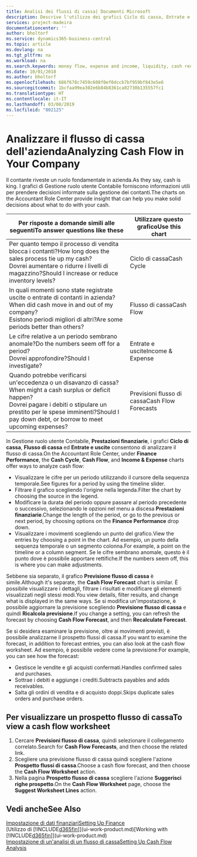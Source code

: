 ```yaml
---
title: Analisi dei flussi di cassa| Documenti Microsoft
description: Descrive l'utilizzo dei grafici Ciclo di cassa, Entrate e uscite, Flusso di cassa e Previsione flusso di cassa per analizzare i flussi di denaro passati e futuri in entrata e in uscita dalla società.
services: project-madeira
documentationcenter: ''
author: bholtorf
ms.service: dynamics365-business-central
ms.topic: article
ms.devlang: na
ms.tgt_pltfrm: na
ms.workload: na
ms.search.keywords: money flow, expense and income, liquidity, cash receipts minus cash payments, Cartera
ms.date: 10/01/2018
ms.author: bholtorf
ms.openlocfilehash: 686f678c7459c608f0ef0dccb7bf959bf843e5e6
ms.sourcegitcommit: 1bcfaa99ea302e6b84b8361ca02730b135557fc1
ms.translationtype: HT
ms.contentlocale: it-IT
ms.lasthandoff: 03/08/2019
ms.locfileid: "802125"
---
```

# <a name="analyzing-cash-flow-in-your-company"></a><span data-ttu-id="65730-103">Analizzare il flusso di cassa dell'azienda</span><span class="sxs-lookup"><span data-stu-id="65730-103">Analyzing Cash Flow in Your Company</span></span>
<span data-ttu-id="65730-104">Il contante riveste un ruolo fondamentale in azienda.</span><span class="sxs-lookup"><span data-stu-id="65730-104">As they say, cash is king.</span></span> <span data-ttu-id="65730-105">I grafici di Gestione ruolo utente Contabile forniscono informazioni utili per prendere decisioni informate sulla gestione dei contanti.</span><span class="sxs-lookup"><span data-stu-id="65730-105">The charts on the Accountant Role Center provide insight that can help you make solid decisions about what to do with your cash.</span></span>  

| <span data-ttu-id="65730-106">Per risposte a domande simili alle seguenti</span><span class="sxs-lookup"><span data-stu-id="65730-106">To answer questions like these</span></span> | <span data-ttu-id="65730-107">Utilizzare questo grafico</span><span class="sxs-lookup"><span data-stu-id="65730-107">Use this chart</span></span> |
| --- | --- |
| <span data-ttu-id="65730-108">Per quanto tempo il processo di vendita blocca i contanti?</span><span class="sxs-lookup"><span data-stu-id="65730-108">How long does the sales process tie up my cash?</span></span></br> <span data-ttu-id="65730-109">Dovrei aumentare o ridurre i livelli di magazzino?</span><span class="sxs-lookup"><span data-stu-id="65730-109">Should I increase or reduce inventory levels?</span></span> |<span data-ttu-id="65730-110">Ciclo di cassa</span><span class="sxs-lookup"><span data-stu-id="65730-110">Cash Cycle</span></span> |
| <span data-ttu-id="65730-111">In quali momenti sono state registrate uscite o entrate di contanti in azienda?</span><span class="sxs-lookup"><span data-stu-id="65730-111">When did cash move in and out of my company?</span></span></br> <span data-ttu-id="65730-112">Esistono periodi migliori di altri?</span><span class="sxs-lookup"><span data-stu-id="65730-112">Are some periods better than others?</span></span> |<span data-ttu-id="65730-113">Flusso di cassa</span><span class="sxs-lookup"><span data-stu-id="65730-113">Cash Flow</span></span> |
| <span data-ttu-id="65730-114">Le cifre relative a un periodo sembrano anomale?</span><span class="sxs-lookup"><span data-stu-id="65730-114">Do the numbers seem off for a period?</span></span></br> <span data-ttu-id="65730-115">Dovrei approfondire?</span><span class="sxs-lookup"><span data-stu-id="65730-115">Should I investigate?</span></span> |<span data-ttu-id="65730-116">Entrate e uscite</span><span class="sxs-lookup"><span data-stu-id="65730-116">Income & Expense</span></span> |
| <span data-ttu-id="65730-117">Quando potrebbe verificarsi un'eccedenza o un disavanzo di cassa?</span><span class="sxs-lookup"><span data-stu-id="65730-117">When might a cash surplus or deficit happen?</span></span></br> <span data-ttu-id="65730-118">Dovrei pagare i debiti o stipulare un prestito per le spese imminenti?</span><span class="sxs-lookup"><span data-stu-id="65730-118">Should I pay down debt, or borrow to meet upcoming expenses?</span></span> |<span data-ttu-id="65730-119">Previsioni flusso di cassa</span><span class="sxs-lookup"><span data-stu-id="65730-119">Cash Flow Forecasts</span></span> |

<span data-ttu-id="65730-120">In Gestione ruolo utente Contabile, **Prestazioni finanziarie**, i grafici **Ciclo di cassa**, **Flusso di cassa** ed **Entrate e uscite** consentono di analizzare il flusso di cassa.</span><span class="sxs-lookup"><span data-stu-id="65730-120">On the Accountant Role Center, under **Finance Performance**, the **Cash Cycle**, **Cash Flow**, and **Income & Expense** charts offer ways to analyze cash flow:</span></span>  

* <span data-ttu-id="65730-121">Visualizzare le cifre per un periodo utilizzando il cursore della sequenza temporale.</span><span class="sxs-lookup"><span data-stu-id="65730-121">See figures for a period by using the timeline slider.</span></span>  
* <span data-ttu-id="65730-122">Filtrare il grafico scegliendo l'origine nella legenda.</span><span class="sxs-lookup"><span data-stu-id="65730-122">Filter the chart by choosing the source in the legend.</span></span>  
* <span data-ttu-id="65730-123">Modificare la durata del periodo oppure passare al periodo precedente o successivo, selezionando le opzioni nel menu a discesa **Prestazioni finanziarie**.</span><span class="sxs-lookup"><span data-stu-id="65730-123">Change the length of the period, or go to the previous or next period, by choosing options on the **Finance Performance** drop down.</span></span>  
* <span data-ttu-id="65730-124">Visualizzare i movimenti scegliendo un punto del grafico.</span><span class="sxs-lookup"><span data-stu-id="65730-124">View the entries by choosing a point in the chart.</span></span> <span data-ttu-id="65730-125">Ad esempio, un punto della sequenza temporale o un segmento colonna.</span><span class="sxs-lookup"><span data-stu-id="65730-125">For example, a point on the timeline or a column segment.</span></span> <span data-ttu-id="65730-126">Se le cifre sembrano anomale, questo è il punto dove è possibile apportare rettifiche.</span><span class="sxs-lookup"><span data-stu-id="65730-126">If the numbers seem off, this is where you can make adjustments.</span></span>  

<span data-ttu-id="65730-127">Sebbene sia separato, il grafico **Previsione flusso di cassa** è simile.</span><span class="sxs-lookup"><span data-stu-id="65730-127">Although it's separate, the **Cash Flow Forecast** chart is similar.</span></span> <span data-ttu-id="65730-128">È possibile visualizzare i dettagli, filtrare i risultati e modificare gli elementi visualizzati negli stessi modi.</span><span class="sxs-lookup"><span data-stu-id="65730-128">You view details, filter results, and change what is displayed in the same ways.</span></span> <span data-ttu-id="65730-129">Se si modifica un'impostazione, è possibile aggiornare la previsione scegliendo **Previsione flusso di cassa** e quindi **Ricalcola previsione**.</span><span class="sxs-lookup"><span data-stu-id="65730-129">If you change a setting, you can refresh the forecast by choosing **Cash Flow Forecast**, and then **Recalculate Forecast**.</span></span>

<span data-ttu-id="65730-130">Se si desidera esaminare la previsione, oltre ai movimenti previsti, è possibile analizzarne il prospetto flussi di cassa.</span><span class="sxs-lookup"><span data-stu-id="65730-130">If you want to examine the forecast, in addition to forecast entries, you can also look at the cash flow worksheet.</span></span> <span data-ttu-id="65730-131">Ad esempio, è possibile vedere come la previsione:</span><span class="sxs-lookup"><span data-stu-id="65730-131">For example, you can see how the forecast:</span></span>

* <span data-ttu-id="65730-132">Gestisce le vendite e gli acquisti confermati.</span><span class="sxs-lookup"><span data-stu-id="65730-132">Handles confirmed sales and purchases.</span></span>  
* <span data-ttu-id="65730-133">Sottrae i debiti e aggiunge i crediti.</span><span class="sxs-lookup"><span data-stu-id="65730-133">Subtracts payables and adds receivables.</span></span>  
* <span data-ttu-id="65730-134">Salta gli ordini di vendita e di acquisto doppi.</span><span class="sxs-lookup"><span data-stu-id="65730-134">Skips duplicate sales orders and purchase orders.</span></span>  

## <a name="to-view-a-cash-flow-worksheet"></a><span data-ttu-id="65730-135">Per visualizzare un prospetto flusso di cassa</span><span class="sxs-lookup"><span data-stu-id="65730-135">To view a cash flow worksheet</span></span>
1. <span data-ttu-id="65730-136">Cercare **Previsioni flusso di cassa**, quindi selezionare il collegamento correlato.</span><span class="sxs-lookup"><span data-stu-id="65730-136">Search for **Cash Flow Forecasts**, and then choose the related link.</span></span>  
2. <span data-ttu-id="65730-137">Scegliere una previsione flusso di cassa quindi scegliere l'azione **Prospetto flussi di cassa**.</span><span class="sxs-lookup"><span data-stu-id="65730-137">Choose a cash flow forecast, and then choose the **Cash Flow Worksheet** action.</span></span>  
3. <span data-ttu-id="65730-138">Nella pagina **Prospetto flusso di cassa** scegliere l'azione **Suggerisci righe prospetto**.</span><span class="sxs-lookup"><span data-stu-id="65730-138">On the **Cash Flow Worksheet** page, choose the **Suggest Worksheet Lines** action.</span></span>  

## <a name="see-also"></a><span data-ttu-id="65730-139">Vedi anche</span><span class="sxs-lookup"><span data-stu-id="65730-139">See Also</span></span>
[<span data-ttu-id="65730-140">Impostazione di dati finanziari</span><span class="sxs-lookup"><span data-stu-id="65730-140">Setting Up Finance</span></span>](finance-setup-finance.md)  
<span data-ttu-id="65730-141">[Utilizzo di [!INCLUDE[d365fin](includes/d365fin_md.md)]](ui-work-product.md)</span><span class="sxs-lookup"><span data-stu-id="65730-141">[Working with [!INCLUDE[d365fin](includes/d365fin_md.md)]](ui-work-product.md)</span></span>  
[<span data-ttu-id="65730-142">Impostazione di un'analisi di un flusso di cassa</span><span class="sxs-lookup"><span data-stu-id="65730-142">Setting Up Cash Flow Analysis</span></span>](finance-setup-cash-flow-analyses.md)  
